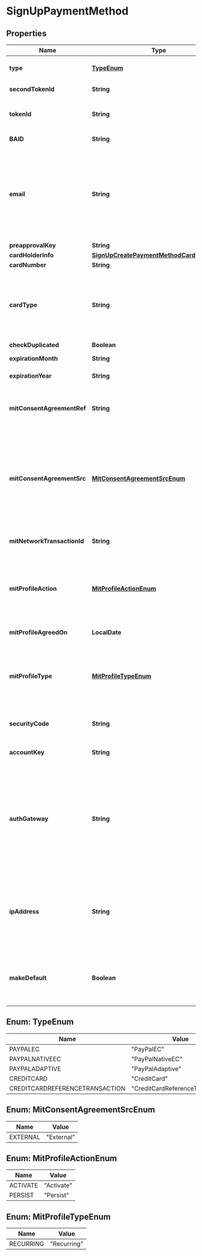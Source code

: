 

# SignUpPaymentMethod


## Properties

| Name | Type | Description | Notes |
|------------ | ------------- | ------------- | -------------|
|**type** | [**TypeEnum**](#TypeEnum) | Type of payment method. The following types of the payment method are supported:  |  |
|**secondTokenId** | **String** | The second token id of CreditCardReferenceTransaction.  |  [optional] |
|**tokenId** | **String** | The token id of payment method, required field of CreditCardReferenceTransaction type.  |  [optional] |
|**BAID** | **String** | ID of a PayPal billing agreement, for example, I-1TJ3GAGG82Y9.  |  [optional] |
|**email** | **String** | Email address associated with the payment method. This field is only supported for PayPal payment methods and is required if you want to create any of the following PayPal payment methods:   - PayPal Express Checkout payment method    - PayPal Adaptive payment method   - PayPal Commerce Platform payment method  |  [optional] |
|**preapprovalKey** | **String** | The PayPal preapproval key.  |  [optional] |
|**cardHolderInfo** | [**SignUpCreatePaymentMethodCardholderInfo**](SignUpCreatePaymentMethodCardholderInfo.md) |  |  [optional] |
|**cardNumber** | **String** | Credit card number.  |  [optional] |
|**cardType** | **String** | The type of the credit card.  Possible values include &#x60;Visa&#x60;, &#x60;MasterCard&#x60;, &#x60;AmericanExpress&#x60;, &#x60;Discover&#x60;, &#x60;JCB&#x60;, and &#x60;Diners&#x60;. For more information about credit card types supported by different payment gateways, see [Supported Payment Gateways](https://knowledgecenter.zuora.com/CB_Billing/M_Payment_Gateways/Supported_Payment_Gateways).  |  [optional] |
|**checkDuplicated** | **Boolean** |  |  [optional] |
|**expirationMonth** | **String** | One or two digit expiration month (1-12) of the credit card.  |  [optional] |
|**expirationYear** | **String** | Four-digit expiration year of the credit card.  |  [optional] |
|**mitConsentAgreementRef** | **String** | Specifies your reference for the stored credential consent agreement that you have established with the customer. Only applicable if you set the &#x60;mitProfileAction&#x60; field.  |  [optional] |
|**mitConsentAgreementSrc** | [**MitConsentAgreementSrcEnum**](#MitConsentAgreementSrcEnum) | Required if you set the &#x60;mitProfileAction&#x60; field. Specifies how the consent agreement has been established with the customer. The allowed value is &#x60;External&#x60;. If you do not specify the &#x60;mitProfileAction&#x60; field, Zuora will automatically create a stored credential profile for the payment method, with the default value &#x60;External&#x60; set to this field.  |  [optional] |
|**mitNetworkTransactionId** | **String** | Specifies the ID of a network transaction. Only applicable if you set the &#x60;mitProfileAction&#x60; field to &#x60;Persist&#x60;.  |  [optional] |
|**mitProfileAction** | [**MitProfileActionEnum**](#MitProfileActionEnum) | Specifies how Zuora creates and activates the stored credential profile. If you do not specify this field, Zuora will automatically create a stored credential profile for the payment method, with the default value &#x60;Activate&#x60; set to this field.  |  [optional] |
|**mitProfileAgreedOn** | **LocalDate** | The date on which the profile is agreed. The date format is &#x60;yyyy-mm-dd&#x60;.  |  [optional] |
|**mitProfileType** | [**MitProfileTypeEnum**](#MitProfileTypeEnum) | Required if you set the &#x60;mitProfileAction&#x60; field. If you do not specify the &#x60;mitProfileAction&#x60; field, Zuora will automatically create a stored credential profile for the payment method, with the default value &#x60;Recurring&#x60; set to this field.  |  [optional] |
|**securityCode** | **String** | CVV or CVV2 security code of the credit card.  To ensure PCI compliance, this value is not stored and cannot be queried.  |  [optional] |
|**accountKey** | **String** | Internal ID of the customer account that will own the payment method.  |  [optional] |
|**authGateway** | **String** | Internal ID of the payment gateway that Zuora will use to authorize the payments that are made with the payment method.  If you do not set this field, Zuora will use one of the following payment gateways instead:  * The default payment gateway of the customer account that owns the payment method, if the &#x60;accountKey&#x60; field is set. * The default payment gateway of your Zuora tenant, if the &#x60;accountKey&#x60; field is not set.  |  [optional] |
|**ipAddress** | **String** | The IPv4 or IPv6 information of the user when the payment method is created or updated. Some gateways use this field for fraud prevention. If this field is passed to Zuora, Zuora directly passes it to gateways.   If the IP address length is beyond 45 characters, a validation error occurs.  |  [optional] |
|**makeDefault** | **Boolean** | Specifies whether the payment method will be the default payment method of the customer account that owns the payment method. Only applicable if the &#x60;accountKey&#x60; field is set.  |  [optional] |



## Enum: TypeEnum

| Name | Value |
|---- | -----|
| PAYPALEC | &quot;PayPalEC&quot; |
| PAYPALNATIVEEC | &quot;PayPalNativeEC&quot; |
| PAYPALADAPTIVE | &quot;PayPalAdaptive&quot; |
| CREDITCARD | &quot;CreditCard&quot; |
| CREDITCARDREFERENCETRANSACTION | &quot;CreditCardReferenceTransaction&quot; |



## Enum: MitConsentAgreementSrcEnum

| Name | Value |
|---- | -----|
| EXTERNAL | &quot;External&quot; |



## Enum: MitProfileActionEnum

| Name | Value |
|---- | -----|
| ACTIVATE | &quot;Activate&quot; |
| PERSIST | &quot;Persist&quot; |



## Enum: MitProfileTypeEnum

| Name | Value |
|---- | -----|
| RECURRING | &quot;Recurring&quot; |



